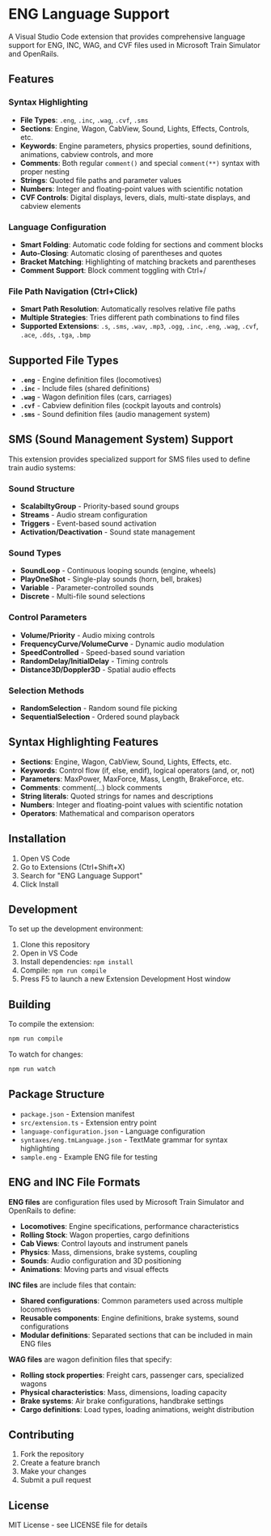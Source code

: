 # ENG Language Support

A Visual Studio Code extension that provides comprehensive language support for ENG, INC, WAG, and CVF files used in Microsoft Train Simulator and OpenRails.

## Features

### Syntax Highlighting
- **File Types**: `.eng`, `.inc`, `.wag`, `.cvf`, `.sms`
- **Sections**: Engine, Wagon, CabView, Sound, Lights, Effects, Controls, etc.
- **Keywords**: Engine parameters, physics properties, sound definitions, animations, cabview controls, and more
- **Comments**: Both regular `comment()` and special `comment(**)` syntax with proper nesting
- **Strings**: Quoted file paths and parameter values
- **Numbers**: Integer and floating-point values with scientific notation
- **CVF Controls**: Digital displays, levers, dials, multi-state displays, and cabview elements

### Language Configuration
- **Smart Folding**: Automatic code folding for sections and comment blocks
- **Auto-Closing**: Automatic closing of parentheses and quotes
- **Bracket Matching**: Highlighting of matching brackets and parentheses
- **Comment Support**: Block comment toggling with Ctrl+/

### File Path Navigation (Ctrl+Click)
- **Smart Path Resolution**: Automatically resolves relative file paths
- **Multiple Strategies**: Tries different path combinations to find files
- **Supported Extensions**: `.s`, `.sms`, `.wav`, `.mp3`, `.ogg`, `.inc`, `.eng`, `.wag`, `.cvf`, `.ace`, `.dds`, `.tga`, `.bmp`

## Supported File Types

- **`.eng`** - Engine definition files (locomotives)
- **`.inc`** - Include files (shared definitions)
- **`.wag`** - Wagon definition files (cars, carriages)
- **`.cvf`** - Cabview definition files (cockpit layouts and controls)
- **`.sms`** - Sound definition files (audio management system)

## SMS (Sound Management System) Support

This extension provides specialized support for SMS files used to define train audio systems:

### Sound Structure
- **ScalabiltyGroup** - Priority-based sound groups
- **Streams** - Audio stream configuration
- **Triggers** - Event-based sound activation
- **Activation/Deactivation** - Sound state management

### Sound Types
- **SoundLoop** - Continuous looping sounds (engine, wheels)
- **PlayOneShot** - Single-play sounds (horn, bell, brakes)
- **Variable** - Parameter-controlled sounds
- **Discrete** - Multi-file sound selections

### Control Parameters
- **Volume/Priority** - Audio mixing controls
- **FrequencyCurve/VolumeCurve** - Dynamic audio modulation
- **SpeedControlled** - Speed-based sound variation
- **RandomDelay/InitialDelay** - Timing controls
- **Distance3D/Doppler3D** - Spatial audio effects

### Selection Methods
- **RandomSelection** - Random sound file picking
- **SequentialSelection** - Ordered sound playback

## Syntax Highlighting Features

- **Sections**: Engine, Wagon, CabView, Sound, Lights, Effects, etc.
- **Keywords**: Control flow (if, else, endif), logical operators (and, or, not)
- **Parameters**: MaxPower, MaxForce, Mass, Length, BrakeForce, etc.
- **Comments**: comment(...) block comments
- **String literals**: Quoted strings for names and descriptions
- **Numbers**: Integer and floating-point values with scientific notation
- **Operators**: Mathematical and comparison operators

## Installation

1. Open VS Code
2. Go to Extensions (Ctrl+Shift+X)
3. Search for "ENG Language Support"
4. Click Install

## Development

To set up the development environment:

1. Clone this repository
2. Open in VS Code
3. Install dependencies: `npm install`
4. Compile: `npm run compile`
5. Press F5 to launch a new Extension Development Host window

## Building

To compile the extension:

```bash
npm run compile
```

To watch for changes:

```bash
npm run watch
```

## Package Structure

- `package.json` - Extension manifest
- `src/extension.ts` - Extension entry point
- `language-configuration.json` - Language configuration
- `syntaxes/eng.tmLanguage.json` - TextMate grammar for syntax highlighting
- `sample.eng` - Example ENG file for testing

## ENG and INC File Formats

**ENG files** are configuration files used by Microsoft Train Simulator and OpenRails to define:
- **Locomotives**: Engine specifications, performance characteristics
- **Rolling Stock**: Wagon properties, cargo definitions
- **Cab Views**: Control layouts and instrument panels
- **Physics**: Mass, dimensions, brake systems, coupling
- **Sounds**: Audio configuration and 3D positioning
- **Animations**: Moving parts and visual effects

**INC files** are include files that contain:
- **Shared configurations**: Common parameters used across multiple locomotives
- **Reusable components**: Engine definitions, brake systems, sound configurations
- **Modular definitions**: Separated sections that can be included in main ENG files

**WAG files** are wagon definition files that specify:
- **Rolling stock properties**: Freight cars, passenger cars, specialized wagons
- **Physical characteristics**: Mass, dimensions, loading capacity
- **Brake systems**: Air brake configurations, handbrake settings
- **Cargo definitions**: Load types, loading animations, weight distribution

## Contributing

1. Fork the repository
2. Create a feature branch
3. Make your changes
4. Submit a pull request

## License

MIT License - see LICENSE file for details